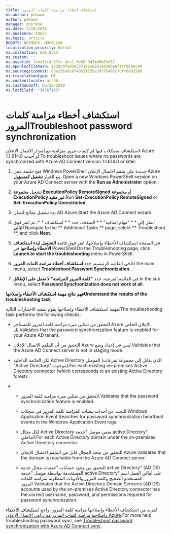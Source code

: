 ```yaml
---
title: استكشاف أخطاء مزامنة كلمات المرور
ms.author: pebaum
author: pebaum
manager: mnirkhe
ms.date: 3/20/2018
ms.audience: Admin
ms.topic: article
ROBOTS: NOINDEX, NOFOLLOW
localization_priority: Normal
ms.collection: Adm_O365
ms.custom: ''
ms.assetid: 1cba32c4-37ce-4ec1-9e58-8d3440b53d57
ms.openlocfilehash: 1320c0fe839337188162824439be6f15f86b6c90
ms.sourcegitcommit: 03a156a9c9740521155a30775492c7dff0982588
ms.translationtype: MT
ms.contentlocale: ar-SA
ms.lasthandoff: 03/22/2019
ms.locfileid: "30767163"
---
```

# <a name="troubleshoot-password-synchronization"></a><span data-ttu-id="f1d86-102">استكشاف أخطاء مزامنة كلمات المرور</span><span class="sxs-lookup"><span data-stu-id="f1d86-102">Troubleshoot password synchronization</span></span>

<span data-ttu-id="f1d86-103">لاستكشاف مشكلات فيها لم كلمات مرور متزامنة مع إصدار الاتصال الإعلان Azure 1.1.614.0 أو أحدث:</span><span class="sxs-lookup"><span data-stu-id="f1d86-103">To troubleshoot issues where no passwords are synchronized with Azure AD Connect version 1.1.614.0 or later:</span></span>
  
1. <span data-ttu-id="f1d86-104">فتح جلسة عمل Windows PowerShell جديدة على ملقم الاتصال الإعلان Azure مع الخيار **تشغيل كمسؤول** .</span><span class="sxs-lookup"><span data-stu-id="f1d86-104">Open a new Windows PowerShell session on your Azure AD Connect server with the **Run as Administrator** option.</span></span> 
    
2. <span data-ttu-id="f1d86-105">تشغيل **مجموعة ExecutionPolicy RemoteSigned** أو **مجموعة ExecutionPolicy غير مقيد**.</span><span class="sxs-lookup"><span data-stu-id="f1d86-105">Run **Set-ExecutionPolicy RemoteSigned** or **Set-ExecutionPolicy Unrestricted**.</span></span> 
    
3. <span data-ttu-id="f1d86-106">بدء تشغيل معالج اتصال AD Azure.</span><span class="sxs-lookup"><span data-stu-id="f1d86-106">Start the Azure AD Connect wizard.</span></span>
    
4. <span data-ttu-id="f1d86-107">انتقل إلى \* \* "مهام إضافية" \* \* الصفحة، حدد \* \* استكشاف \* \*، ثم انقر فوق **التالي**.</span><span class="sxs-lookup"><span data-stu-id="f1d86-107">Navigate to the \*\* Additional Tasks \*\* page, select \*\* Troubleshoot \*\*, and click **Next**.</span></span> 
    
5. <span data-ttu-id="f1d86-108">في الصفحة استكشاف الأخطاء وإصلاحها، انقر فوق قائمة **التشغيل لبدء استكشاف الأخطاء وإصلاحها** في PowerShell.</span><span class="sxs-lookup"><span data-stu-id="f1d86-108">On the Troubleshooting page, click **Launch to start the troubleshooting** menu in PowerShell.</span></span> 
    
6. <span data-ttu-id="f1d86-109">في القائمة الرئيسية، حدد **استكشاف أخطاء مزامنة كلمات المرور**.</span><span class="sxs-lookup"><span data-stu-id="f1d86-109">In the main menu, select **Troubleshoot Password Synchronization**.</span></span> 
    
7. <span data-ttu-id="f1d86-110">في القائمة الفرعية، حدد **"كلمة المرور المزامنة" لا تعمل على الإطلاق**.</span><span class="sxs-lookup"><span data-stu-id="f1d86-110">In the sub menu, select **Password Synchronization does not work at all**.</span></span> 
    
 <span data-ttu-id="f1d86-111">**فهم نتائج مهمة استكشاف الأخطاء وإصلاحها**</span><span class="sxs-lookup"><span data-stu-id="f1d86-111">**Understand the results of the troubleshooting task**</span></span>
  
<span data-ttu-id="f1d86-112">مهمة استكشاف الأخطاء وإصلاحها يقوم بتنفيذ الاختبارات التالية:</span><span class="sxs-lookup"><span data-stu-id="f1d86-112">The troubleshooting task performs the following checks:</span></span>
  
- <span data-ttu-id="f1d86-113">التحقق من تمكين ميزة مزامنة كلمة المرور للمستأجر Azure الإعلان الخاص بك.</span><span class="sxs-lookup"><span data-stu-id="f1d86-113">Validates that the password synchronization feature is enabled for your Azure AD tenant.</span></span>
    
- <span data-ttu-id="f1d86-114">التحقق من أن الملقم الاتصال الإعلان Azure ليس في إعداد وضع.</span><span class="sxs-lookup"><span data-stu-id="f1d86-114">Validates that the Azure AD Connect server is not in staging mode.</span></span>
    
- <span data-ttu-id="f1d86-115">لكل القائمة الداخلية Active Directory الموصل (الذي يقابل إلى مجموعة تفرعات "Active Directory" موجودة):</span><span class="sxs-lookup"><span data-stu-id="f1d86-115">For each existing on-premises Active Directory connector (which corresponds to an existing Active Directory forest):</span></span>
    
- 
  - <span data-ttu-id="f1d86-116">التحقق من تمكين ميزة مزامنة كلمة المرور.</span><span class="sxs-lookup"><span data-stu-id="f1d86-116">Validates that the password synchronization feature is enabled.</span></span>
    
  - <span data-ttu-id="f1d86-117">البحث عن أحداث نبضات المزامنة كلمة المرور في سجلات Windows Application Event.</span><span class="sxs-lookup"><span data-stu-id="f1d86-117">Searches for password synchronization heartbeat events in the Windows Application Event logs.</span></span>
    
  - <span data-ttu-id="f1d86-118">لكل مجال Active Directory ضمن موصل "خدمة active Directory" الداخلي:</span><span class="sxs-lookup"><span data-stu-id="f1d86-118">For each Active Directory domain under the on-premises Active Directory connector:</span></span>
    
  - <span data-ttu-id="f1d86-119">التحقق من صحة المجال قابل من الملقم الاتصال الإعلان Azure.</span><span class="sxs-lookup"><span data-stu-id="f1d86-119">Validates that the domain is reachable from the Azure AD Connect server.</span></span>
    
  - <span data-ttu-id="f1d86-120">التحقق من وجود حسابات "خدمات مجال خدمة active Directory" (AD DS) المستخدمة بواسطة موصل "خدمة active Directory" على أماكن العمل اسم المستخدم الصحيح وكلمة المرور والأذونات المطلوبة لمزامنة كلمات المرور.</span><span class="sxs-lookup"><span data-stu-id="f1d86-120">Validates that the Active Directory Domain Services (AD DS) accounts used by the on-premises Active Directory connector has the correct username, password, and permissions required for password synchronization.</span></span>
    
<span data-ttu-id="f1d86-121">لمزيد من استكشاف الأخطاء وإصلاحها مزامنة كلمة المرور، راجع [استكشاف الأخطاء وإصلاحها مزامنة كلمات المرور مع تزامن الاتصال الإعلان Azure](https://docs.microsoft.com/azure/active-directory/connect/active-directory-aadconnectsync-troubleshoot-password-synchronization).</span><span class="sxs-lookup"><span data-stu-id="f1d86-121">For more help troubleshooting password sync, see [Troubleshoot password synchronization with Azure AD Connect sync](https://docs.microsoft.com/azure/active-directory/connect/active-directory-aadconnectsync-troubleshoot-password-synchronization).</span></span>
  

